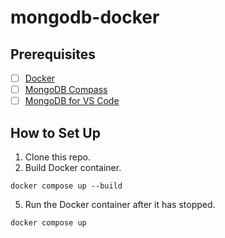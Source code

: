 # mongodb-docker
## Prerequisites
- [ ] [Docker](https://www.docker.com/)
- [ ] [MongoDB Compass](https://www.mongodb.com/products/tools/compass)
- [ ] [MongoDB for VS Code](https://code.visualstudio.com/docs/azure/mongodb)
## How to Set Up
1. Clone this repo.
2. Build Docker container.
```
docker compose up --build
```
5. Run the Docker container after it has stopped.
```
docker compose up
```